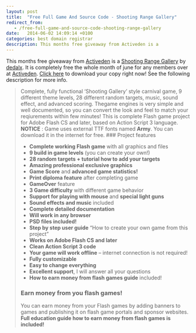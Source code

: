 ```yaml
---
layout: post
title:  "Free Full Game And Source Code - Shooting Range Gallery"
redirect_from:
   - /free-full-game-and-source-code-shooting-range-gallery
date:   2014-06-02 14:09:14 +0100
categories: best domain registrar
description: This months free giveaway from Activeden is a
---
```


This months free giveaway from [Activeden](http://activeden.net/?ref=Bigideaguy "Activeden") is a [Shooting Range Gallery](http://activeden.net/item/shooting-range-gallery-premium-flash-game/3409168?WT.ac=free_file&WT.z_author=dedalx&ref=Bigideaguy "Shooting Range Gallery - Premium Flash Game") by [dedalx](http://activeden.net/user/dedalx?WT.ac=item_profile_text&WT.z_author=dedalx&ref=Bigideaguy "dedalx"). It is completely free the whole month of june for any members over at [Activeden](http://activeden.net/?ref=Bigideaguy "Activeden"). [Click here](http://activeden.net/item/shooting-range-gallery-premium-flash-game/3409168?WT.ac=free_file&WT.z_author=dedalx&ref=Bigideaguy "Shooting Range Gallery - Premium Flash Game") to download your copy right now! See the following description for more info.

> Complete, fully functional ‘Shooting Gallery’ style carnival game, 9 different theme levels, 28 different random targets, music, sound effect, and advanced scoring. Thegame engines is very simple and well documented, so you can convert the look and feel to match your reqiurements within few minutes! This is complete Flash game project for Adobe Flash CS and later, based on Action Script 3 language.  **NOTICE** : Game uses external TTF fonts named **Army**. You can download it in the internet for free. ### Project features
> 
> - **Complete working Flash game** with all graphics and files
> - **9 build in game levels** (you can create your own!)
> - **28 random targets + tutorial how to add your targets**
> - **Amazing professional exclusive graphics**
> - **Game Score** and **advanced game statistics!**
> - **Print diploma feature** after completing game
> - **GameOver** feature
> - **3 Game difficulty** with different game behavior
> - **Support for playing with mouse** and **special light guns**
> - **Sound effects and music** included
> - **Complete detailed documentation**
> - **Will work in any browser**
> - **PSD files included!**
> - **Step by step user guide** “How to create your own game from this project”
> - **Works on Adobe Flash CS and later**
> - **Clean Action Script 3 code**
> - **Your game will work offline** – internet connection is not required!
> - **Fully customizable**
> - **Easy to change everything**
> - **Excellent support**, I will answer all your questions
> - **How to earn money from flash games guide** included!
> 
> ### Earn money from you flash games!
> 
>  You can earn money from your Flash games by adding banners to games and publishing it on flash game portals and sponsor websites. **Full education guide how to earn money from flash games is included!**